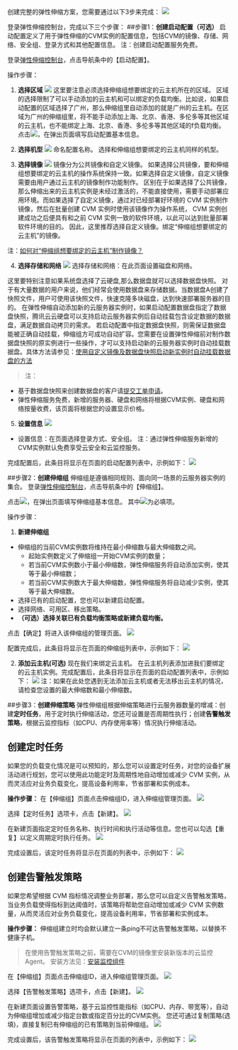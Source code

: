 创建完整的弹性伸缩方案，您需要通过以下3步来完成：
![](https://mc.qcloudimg.com/static/img/3c1cc8d6a0bcab10fb527ed941635287/1.png)


登录弹性伸缩控制台，完成以下三个步骤：
##步骤1：**创建启动配置（可选）**
启动配置定义了用于弹性伸缩的CVM实例的配置信息，包括CVM的镜像、存储、网络、安全组、登录方式和其他配置信息。
注：创建启动配置服务免费。

登录[弹性伸缩控制台](https://console.qcloud.com/autoscaling/config)，点击导航条中的【启动配置】。


操作步骤：
1.  **选择区域**
![](https://mc.qcloudimg.com/static/img/653ebf516d940a90fd79728e5d319cdc/image.png)
这里要注意必须选择伸缩组想要绑定的云主机所在的区域。
区域的选择限制了可以手动添加的云主机和可以绑定的负载均衡。比如说，如果启动配置的区域选择了广州，那么伸缩组里自动添加的就是广州的云主机。在区域为广州的伸缩组里，将不能手动添加上海、北京、香港、多伦多等其他区域的云主机，也不能绑定上海、北京、香港、多伦多等其他区域的f负载均衡。
点击![](//mccdn.qcloud.com/static/img/9d38f7bfbe02a922370765f3adfa58bf/image.png)，在弹出页面填写启动配置基本信息。


2.  **选择机型**
![](https://mc.qcloudimg.com/static/img/4cecf25e8ad9caa67271159c67d0b770/image.png)
命名配置名称。
选择和伸缩组想要绑定的云主机同样的机型。

3.  **选择镜像**
![](https://mc.qcloudimg.com/static/img/c9a614fedaccf6a5ab2c1a16634989cc/image.png)
镜像分为公共镜像和自定义镜像。
如果选择公共镜像，要和伸缩组想要绑定的云主机的操作系统保持一致。如果选择自定义镜像，自定义镜像需要由用户通过云主机的镜像制作功能制作。
区别在于如果选择了公共镜像，那么伸缩出来的云主机实例是未经过激活的，不能直接使用，需要手动部署应用环境。而如果选择了自定义镜像，通过对已经部署好环境的 CVM 实例制作镜像，然后在批量创建 CVM 实例时使用该镜像作为操作系统， CVM 实例创建成功之后便具有和之前 CVM 实例一致的软件环境，以此可以达到批量部署软件环境的目的。
因此，这里推荐选择自定义镜像。绑定“伸缩组想要绑定的云主机”的镜像。

注：[如何对“伸缩组想要绑定的云主机”制作镜像？](https://www.qcloud.com/doc/product/213/%E9%95%9C%E5%83%8F%E6%93%8D%E4%BD%9C%E6%8C%87%E5%8D%97#1.-cvm实例制作自定义镜)

4.  **选择存储和网络**
![](https://mc.qcloudimg.com/static/img/8e9c2fc896959e14364a2e17ce277e28/image.png)
选择存储和网络：在此页面设置磁盘和网络。

这里要特别注意如果系统盘选择了云硬盘,那么数据盘就可以选择数据盘快照。
对于有大量数据的用户来说，他们经常会使用数据盘来存储数据。当数据盘A创建了快照文件，用户可使用该快照文件，快速克隆多块磁盘，达到快速部署服务器的目的。
在弹性伸缩自动添加新的云服务器实例时，如果启动配置数据盘指定了数据盘快照，腾讯云云硬盘可以支持启动云服务器实例后自动挂载包含设定数据的数据盘，满足数据自动拷贝的需求。
若启动配置中指定数据盘快照，则需保证数据盘能被正确自动挂载，伸缩组方可成功自动扩容。您需要在设置弹性伸缩前对制作数据盘快照的原实例进行一些操作，才可以支持启动新的云服务器实例时自动挂载数据盘。具体方法请参见：[使用自定义镜像及数据盘快照启动新实例时自动挂载数据盘的方法](https://www.qcloud.com/doc/product/362/5564)
>注：
-  基于数据盘快照来创建数据盘的客户请[提交工单申请](https://console.qcloud.com/workorder/category)。
-  弹性伸缩服务免费，新增的服务器、硬盘和网络将根据CVM实例、硬盘和网络按量收费，该页面将根据您的设置显示价格。

5.  **设置信息**
![](https://mc.qcloudimg.com/static/img/bd8a3a728126fc866ccf0c17d15a5d27/image.png)
-  设置信息：在页面选择登录方式、安全组。
注：通过弹性伸缩服务新增的CVM实例默认免费享受云安全和云监控服务。

完成配置后，此条目将显示在页面的启动配置列表中，示例如下：
![](https://mc.qcloudimg.com/static/img/67ba31fd6c1f12485bb8f96220aaf6af/image.png)



##步骤2：**创建伸缩组**
伸缩组是遵循相同规则、面向同一场景的云服务器实例的集合。
登录[弹性伸缩控制台](https://console.qcloud.com/autoscaling/config)，点击导航条中的【伸缩组】。

点击![](//mccdn.qcloud.com/static/img/9d38f7bfbe02a922370765f3adfa58bf/image.png)，在弹出页面填写伸缩组基本信息。
其中![](//mccdn.qcloud.com/static/img/f9df27a1d1e0d42a7ff08dd884bfa34c/image.png)为必填项。

操作步骤：
1.  **新建伸缩组**
- 伸缩组的当前CVM实例数将维持在最小伸缩数与最大伸缩数之间。
	- 起始实例数定义了伸缩组一开始CVM实例的数量；
	- 若当前CVM实例数小于最小伸缩数，弹性伸缩服务将自动添加实例，使其等于最小伸缩数；
	- 若当前CVM实例数大于最大伸缩数，弹性伸缩服务将自动减少实例，使其等于最大伸缩数。
- 选择已有的启动配置，您也可以新建启动配置。
- 选择网络、可用区、移出策略。
- **（可选）选择关联已有负载均衡策略或新建负载均衡。**


点击【确定】将进入该伸缩组的管理页面。
![](https://mc.qcloudimg.com/static/img/2fb365611291fb8917637dba46f398f4/image.png)

配置完成后，此条目将显示在页面的伸缩组列表中，示例如下：
![](https://mc.qcloudimg.com/static/img/c1c64cdb16c11aaa6d31bc4781db62c4/image.png)

2.  **添加云主机(可选)**
现在我们来绑定云主机。
在云主机列表添加进我们要绑定的云主机实例。完成配置后，此条目将显示在页面的启动配置列表中，示例如下：
![](https://mc.qcloudimg.com/static/img/e3232872ad5fe19e89c9eb7306418a3d/image.png)
注：如果在此处您遇到无法添加云主机或者无法移出云主机的情况，请检查您设置的最大伸缩数和最小伸缩数。




##步骤3：**创建伸缩策略** 
弹性伸缩组根据伸缩策略进行云服务器数量的增减：创建**定时任务**，用于定时执行伸缩活动，您还可设置是否周期性执行；创建**告警触发策略**，根据云监控指标（如CPU、内存使用率等）情况执行伸缩活动。

## 创建定时任务
如果您的负载变化情况是可以预知的，那么您可以设置定时任务，对您的设备扩展活动进行规划，您可以使用此功能定时及周期性地自动增加或减少 CVM 实例，从而灵活应对业务负载变化，提高设备利用率，节省部署和实例成本。

**操作步骤：** 
在【伸缩组】页面点击伸缩组ID，进入伸缩组管理页面。
![](https://mc.qcloudimg.com/static/img/ed6f655bf432ef76e6621d1bd83185d5/image.png)

选择【定时任务】选项卡，点击【新建】。
![](https://mc.qcloudimg.com/static/img/7220116ccd32f605cd95eb22b3ad4917/image.png)

在新建页面指定定时任务名称、执行时间和执行活动等信息。您也可以勾选【重复】以定义周期定时执行任务。
![](https://mc.qcloudimg.com/static/img/08db19c1a8385f99481151f1555671f3/image.png)

完成设置后，该定时任务将显示在页面的列表中，示例如下：
![](https://mc.qcloudimg.com/static/img/2ca03a7a966ff4c735894d23ccd434c8/image.png)

## 创建告警触发策略
如果您希望根据 CVM 指标情况调整业务部署，那么您可以自定义告警触发策略，当业务负载使得指标到达阈值时，该策略将帮助您自动增加或减少 CVM 实例数量，从而灵活应对业务负载变化，提高设备利用率，节省部署和实例成本。


**操作步骤：** 
伸缩组建立时均会默认建立一条ping不可达告警触发策略，以替换不健康子机。
> 在使用告警触发策略之前，需要在CVM的镜像里安装新版本的云监控Agent。
> 安装方法见：[安装监控组件](/doc/product/248/安装监控组件)

在【伸缩组】页面点击伸缩组ID，进入伸缩组管理页面。
![](https://mc.qcloudimg.com/static/img/ed6f655bf432ef76e6621d1bd83185d5/image.png)

选择【告警触发策略】选项卡，点击【新建】。
![](https://mc.qcloudimg.com/static/img/918a9b5b2ca2c7c050ac34170a16a4cb/image.png)

在新建页面设置告警策略，基于云监控性能指标（如CPU、内存、带宽等），自动为伸缩组增加或减少指定台数或指定百分比的CVM实例。
您还可通过复制策略(选填)，直接复制已有伸缩组的已有策略到当前伸缩组。
![](https://mc.qcloudimg.com/static/img/1b026efe9c6e27b2db0ae70d37b6dcc1/image.png)

完成设置后，该告警触发策略将显示在页面的列表中，示例如下：
![](https://mc.qcloudimg.com/static/img/043a68c9c0dbfecc61c566537b100679/image.png)
